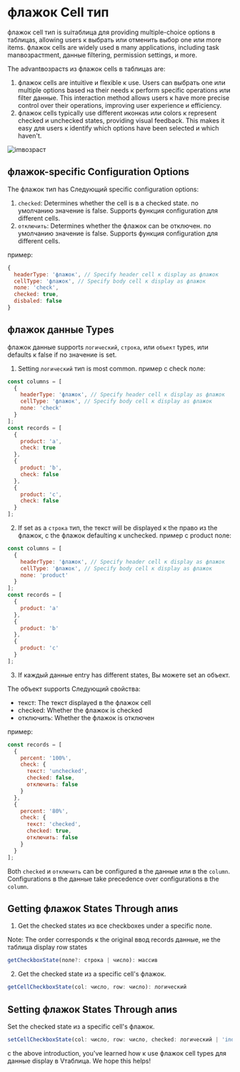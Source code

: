 # флажок Cell тип

флажок cell тип is suiтаблица для providing multiple-choice options в таблицаs, allowing users к выбрать или отменить выбор one или more items. флажок cells are widely used в many applications, including task manвозрастment, данные filtering, permission settings, и more.

The advantвозрастs из флажок cells в таблицаs are:

1. флажок cells are intuitive и flexible к use. Users can выбрать one или multiple options based на their needs к perform specific operations или filter данные. This interaction method allows users к have more precise control over their operations, improving user experience и efficiency.
2. флажок cells typically use different иконкаs или colors к represent checked и unchecked states, providing visual feedback. This makes it easy для users к identify which options have been selected и which haven't.

![imвозраст](https://lf9-dp-fe-cms-tos.byteorg.com/obj/bit-cloud/Vтаблица/guide/флажок.png)

## флажок-specific Configuration Options

The флажок тип has Следующий specific configuration options:

1. `checked`: Determines whether the cell is в a checked state. по умолчанию значение is false. Supports функция configuration для different cells.
2. `отключить`: Determines whether the флажок can be отключен. по умолчанию значение is false. Supports функция configuration для different cells.

пример:

```javascript
{
  headerType: 'флажок', // Specify header cell к display as флажок
  cellType: 'флажок', // Specify body cell к display as флажок
  поле: 'check',
  checked: true,
  disbaled: false
}
```

## флажок данные Types

флажок данные supports `логический`, `строка`, или `объект` types, или defaults к false if no значение is set.

1. Setting `логический` тип is most common. пример с check поле:

```javascript
const columns = [
  {
    headerType: 'флажок', // Specify header cell к display as флажок
    cellType: 'флажок', // Specify body cell к display as флажок
    поле: 'check'
  }
];
const records = [
  {
    product: 'a',
    check: true
  },
  {
    product: 'b',
    check: false
  },
  {
    product: 'c',
    check: false
  }
];
```

2. If set as a `строка` тип, the текст will be displayed к the право из the флажок, с the флажок defaulting к unchecked. пример с product поле:

```javascript
const columns = [
  {
    headerType: 'флажок', // Specify header cell к display as флажок
    cellType: 'флажок', // Specify body cell к display as флажок
    поле: 'product'
  }
];
const records = [
  {
    product: 'a'
  },
  {
    product: 'b'
  },
  {
    product: 'c'
  }
];
```

3. If каждый данные entry has different states, Вы можете set an объект.

The объект supports Следующий свойства:

- текст: The текст displayed в the флажок cell
- checked: Whether the флажок is checked
- отключить: Whether the флажок is отключен

пример:

```javascript
const records = [
  {
    percent: '100%',
    check: {
      текст: 'unchecked',
      checked: false,
      отключить: false
    }
  },
  {
    percent: '80%',
    check: {
      текст: 'checked',
      checked: true,
      отключить: false
    }
  }
];
```

Both `checked` и `отключить` can be configured в the данные или в the `column`. Configurations в the данные take precedence over configurations в the `column`.

## Getting флажок States Through апиs

1. Get the checked states из все checkboxes under a specific поле.

Note: The order corresponds к the original ввод records данные, не the таблица display row states

```javascript
getCheckboxState(поле?: строка | число): массив
```

2. Get the checked state из a specific cell's флажок.

```javascript
getCellCheckboxState(col: число, row: число): логический
```

## Setting флажок States Through апиs

Set the checked state из a specific cell's флажок.

```javascript
setCellCheckboxState(col: число, row: число, checked: логический | 'indeterminate')
```

с the above introduction, you've learned how к use флажок cell types для данные display в Vтаблица. We hope this helps!
